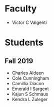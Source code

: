 # Faculty

* Victor C Valgenti

# Students

## Fall 2019

* Charles Aldeen
* Cole Cunningham
* Camillia Diacon
* Emerald I Sargent
* Kajun S Schmaus
* Kendra L Zuleger